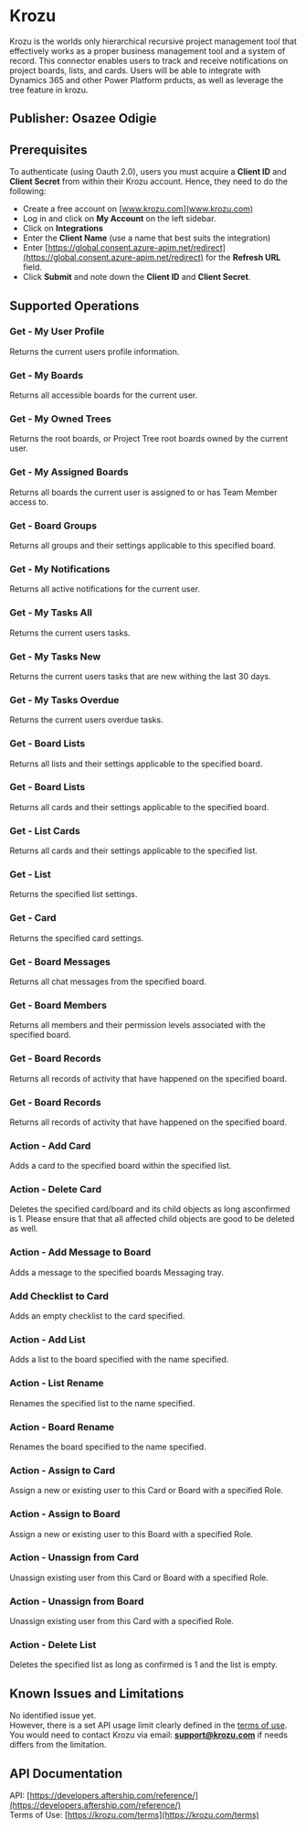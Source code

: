 # Krozu
Krozu is the worlds only hierarchical recursive project management tool that effectively works as a proper business management tool and a system of record. This connector enables users to track and receive notifications on project boards, lists, and cards. Users will be able to integrate with Dynamics 365 and other Power Platform prducts, as well as leverage the tree feature in krozu.

## Publisher: Osazee Odigie

## Prerequisites
To authenticate (using Oauth 2.0), users you must acquire a **Client ID** and **Client Secret** from within their Krozu account. Hence, they need to do the following:
- Create a free account on [www.krozu.com](www.krozu.com)
- Log in and click on **My Account** on the left sidebar.
- Click on **Integrations**
- Enter the **Client Name** (use a name that best suits the integration)
- Enter [https://global.consent.azure-apim.net/redirect](https://global.consent.azure-apim.net/redirect) for the **Refresh URL** field.
- Click **Submit** and note down the **Client ID** and **Client Secret**.

## Supported Operations
### Get - My User Profile
Returns the current users profile information.

### Get - My Boards
Returns all accessible boards for the current user.

### Get - My Owned Trees
Returns the root boards, or Project Tree root boards owned by the current user.

### Get - My Assigned Boards
Returns all boards the current user is assigned to or has Team Member access to.

### Get - Board Groups
Returns all groups and their settings applicable to this specified board.

### Get - My Notifications
Returns all active notifications for the current user.

### Get - My Tasks All
Returns the current users tasks.

### Get - My Tasks New
Returns the current users tasks that are new withing the last 30 days.

### Get - My Tasks Overdue
Returns the current users overdue tasks.

### Get - Board Lists
Returns all lists and their settings applicable to the specified board.

### Get - Board Lists
Returns all cards and their settings applicable to the specified board.

### Get - List Cards
Returns all cards and their settings applicable to the specified list.

### Get - List
Returns the specified list settings.

### Get - Card
Returns the specified card settings.

### Get - Board Messages
Returns all chat messages from the specified board.

### Get - Board Members
Returns all members and their permission levels associated with the specified board.

### Get - Board Records
Returns all records of activity that have happened on the specified board.

### Get - Board Records
Returns all records of activity that have happened on the specified board.

### Action - Add Card
Adds a card to the specified board within the specified list.

### Action - Delete Card
Deletes the specified card/board and its child objects as long asconfirmed is 1. Please ensure that that all affected child objects are good to be deleted as well.

### Action - Add Message to Board
Adds a message to the specified boards Messaging tray.

### Add Checklist to Card
Adds an empty checklist to the card specified.

### Action - Add List
Adds a list to the board specified with the name specified.

### Action - List Rename
Renames the specified list to the name specified.

### Action - Board Rename
Renames the board specified to the name specified.

### Action - Assign to Card
Assign a new or existing user to this Card or Board with a specified Role.

### Action - Assign to Board
Assign a new or existing user to this Board with a specified Role.

### Action - Unassign from Card
Unassign existing user from this Card or Board with a specified Role.

### Action - Unassign from Board
Unassign existing user from this Card with a specified Role.

### Action - Delete List
Deletes the specified list as long as confirmed is 1 and the list is empty.

## Known Issues and Limitations
No identified issue yet. <br/>
However, there is a set API usage limit clearly defined in the [terms of use](https://krozu.com/terms). You would need to contact Krozu via email: **support@krozu.com** if needs differs from the limitation.

## API Documentation
API: [https://developers.aftership.com/reference/](https://developers.aftership.com/reference/)
<br/>
Terms of Use: [https://krozu.com/terms](https://krozu.com/terms)
